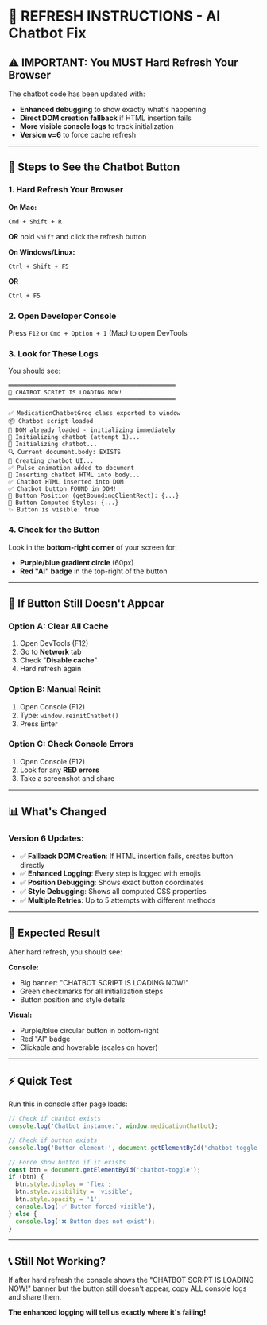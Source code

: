 # 🔄 REFRESH INSTRUCTIONS - AI Chatbot Fix

## ⚠️ IMPORTANT: You MUST Hard Refresh Your Browser

The chatbot code has been updated with:
- **Enhanced debugging** to show exactly what's happening
- **Direct DOM creation fallback** if HTML insertion fails
- **More visible console logs** to track initialization
- **Version v=6** to force cache refresh

---

## 🚀 Steps to See the Chatbot Button

### 1. **Hard Refresh Your Browser**

**On Mac:**
```
Cmd + Shift + R
```
**OR** hold `Shift` and click the refresh button

**On Windows/Linux:**
```
Ctrl + Shift + F5
```
**OR**
```
Ctrl + F5
```

### 2. **Open Developer Console**
Press `F12` or `Cmd + Option + I` (Mac) to open DevTools

### 3. **Look for These Logs**

You should see:
```
═══════════════════════════════════════════════
🚀 CHATBOT SCRIPT IS LOADING NOW!
═══════════════════════════════════════════════

✅ MedicationChatbotGroq class exported to window
📦 Chatbot script loaded
📌 DOM already loaded - initializing immediately
🚀 Initializing chatbot (attempt 1)...
🔧 Initializing chatbot...
🔍 Current document.body: EXISTS
🎨 Creating chatbot UI...
✅ Pulse animation added to document
💉 Inserting chatbot HTML into body...
✅ Chatbot HTML inserted into DOM
✅ Chatbot button FOUND in DOM!
📍 Button Position (getBoundingClientRect): {...}
🎨 Button Computed Styles: {...}
✨ Button is visible: true
```

### 4. **Check for the Button**

Look in the **bottom-right corner** of your screen for:
- **Purple/blue gradient circle** (60px)
- **Red "AI" badge** in the top-right of the button

---

## 🔧 If Button Still Doesn't Appear

### Option A: Clear All Cache
1. Open DevTools (F12)
2. Go to **Network** tab
3. Check "**Disable cache**"
4. Hard refresh again

### Option B: Manual Reinit
1. Open Console (F12)
2. Type: `window.reinitChatbot()`
3. Press Enter

### Option C: Check Console Errors
1. Open Console (F12)
2. Look for any **RED errors**
3. Take a screenshot and share

---

## 📊 What's Changed

### Version 6 Updates:
- ✅ **Fallback DOM Creation**: If HTML insertion fails, creates button directly
- ✅ **Enhanced Logging**: Every step is logged with emojis
- ✅ **Position Debugging**: Shows exact button coordinates
- ✅ **Style Debugging**: Shows all computed CSS properties
- ✅ **Multiple Retries**: Up to 5 attempts with different methods

---

## 🎯 Expected Result

After hard refresh, you should see:

**Console:**
- Big banner: "CHATBOT SCRIPT IS LOADING NOW!"
- Green checkmarks for all initialization steps
- Button position and style details

**Visual:**
- Purple/blue circular button in bottom-right
- Red "AI" badge
- Clickable and hoverable (scales on hover)

---

## ⚡ Quick Test

Run this in console after page loads:
```javascript
// Check if chatbot exists
console.log('Chatbot instance:', window.medicationChatbot);

// Check if button exists
console.log('Button element:', document.getElementById('chatbot-toggle'));

// Force show button if it exists
const btn = document.getElementById('chatbot-toggle');
if (btn) {
  btn.style.display = 'flex';
  btn.style.visibility = 'visible';
  btn.style.opacity = '1';
  console.log('✅ Button forced visible');
} else {
  console.log('❌ Button does not exist');
}
```

---

## 📞 Still Not Working?

If after hard refresh the console shows the "CHATBOT SCRIPT IS LOADING NOW!" banner but the button still doesn't appear, copy ALL console logs and share them.

**The enhanced logging will tell us exactly where it's failing!**
